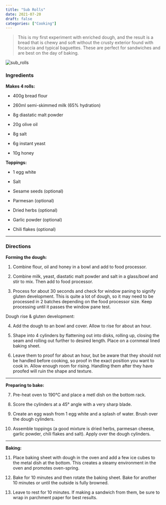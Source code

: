 ```yaml
---
title: "Sub Rolls"
date: 2021-07-20
draft: false
categories: ["Cooking"]
---
```


> This is my first experiment with enriched dough, and the result is a bread that is chewy and soft without the crusty exterior found with focaccia and typical baguettes. These are perfect for sandwiches and are best on the day of baking. 

![sub_rolls](/sub_rolls.jpg)

### Ingredients

**Makes 4 rolls:**
- 400g bread flour

- 260ml semi-skimmed milk (65% hydration)

- 8g diastatic malt powder

- 20g olive oil

- 8g salt

- 6g instant yeast

- 10g honey

**Toppings:**
- 1 egg white

- Salt

- Sesame seeds (optional)

- Parmesan (optional)

- Dried herbs (optional)

- Garlic powder (optional)

- Chili flakes (optional)
___

### Directions

**Forming the dough:**

1. Combine flour, oil and honey in a bowl and add to food processor.

2. Combine milk, yeast, diastatic malt powder and salt in a glass/bowl and stir to mix. Then add to food processor.

3. Process for about 30 seconds and check for window paning to signify gluten development. This is quite a lot of dough, so it may need to be processed in 2 batches depending on the food processor size. Keep processing until it passes the window pane test.

Dough rise & gluten development:

4. Add the dough to an bowl and cover. Allow to rise for about an hour.

5. Shape into 4 cylinders by flattening out into disks, rolling up, closing the seam and rolling out further to desired length. Place on a cornmeal lined baking sheet.

6. Leave them to proof for about an hour, but be aware that they should not be handled before cooking, so proof in the exact position you want to cook in. Allow enough room for rising. Handling them after they have proofed will ruin the shape and texture. 

___

**Preparing to bake:**

7. Pre-heat oven to 190°C and place a metl dish on the bottom rack.

8. Score the cylinders at a 45° angle with a very sharp blade. 

9. Create an egg wash from 1 egg white and a splash of water. Brush over the dough cylinders.

10. Assemble toppings (a good mixture is dried herbs, parmesan cheese, garlic powder, chili flakes and salt). Apply over the dough cylinders.

___


**Baking:**

11. Place baking sheet with dough in the oven and add a few ice cubes to the metal dish at the bottom. This creates a steamy environment in the oven and promotes oven-spring. 

12. Bake for 10 minutes and then rotate the baking sheet. Bake for another 10 minutes or until the outside is fully browned. 

13. Leave to rest for 10 minutes. If making a sandwich from them, be sure to wrap in parchment paper for best results. 